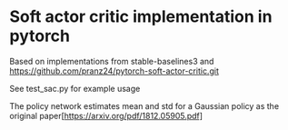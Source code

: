 # Soft actor critic implementation in pytorch

Based on implementations from stable-baselines3 and https://github.com/pranz24/pytorch-soft-actor-critic.git

See test_sac.py for example usage

The policy network estimates mean and std for a Gaussian policy as the original paper[https://arxiv.org/pdf/1812.05905.pdf]
